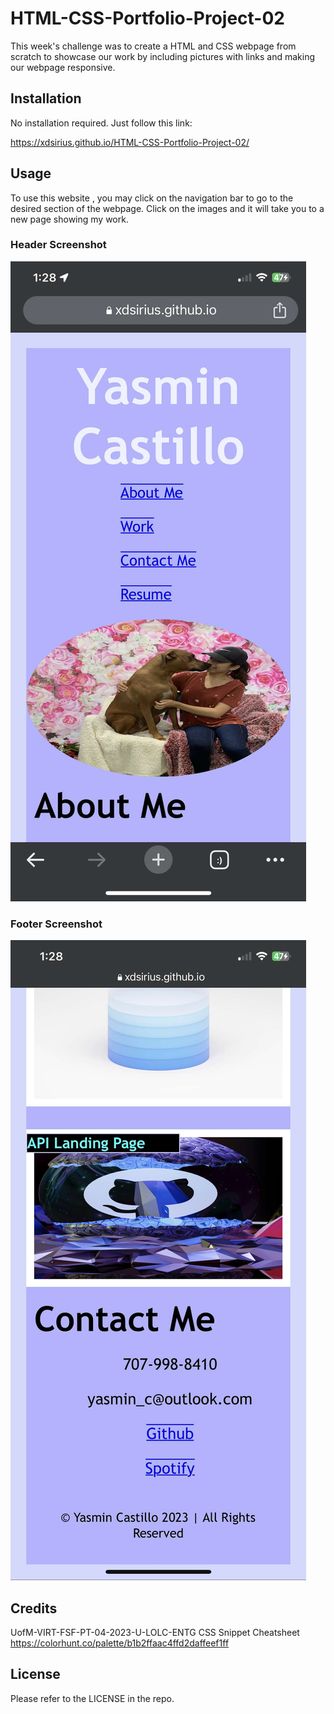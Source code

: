 # HTML-CSS-Portfolio-Project-02
This week's challenge was to create a HTML and CSS webpage from scratch to showcase our work by including pictures with links and making our webpage responsive.

## Installation

No installation required.
Just follow this link:

https://xdsirius.github.io/HTML-CSS-Portfolio-Project-02/

## Usage
To use this website , you may click on the navigation bar to go to the desired section of the webpage. Click on the images and it will take you to a new page showing my work.
### Header Screenshot
![Header](https://github.com/XDSirius/HTML-CSS-Portfolio-Project-02/blob/main/assets/readme-images/header_screenshot.jfif "Header Image")
### Footer Screenshot
![Footer](https://github.com/XDSirius/HTML-CSS-Portfolio-Project-02/blob/main/assets/readme-images/footer_screenshot.jfif "Footer Image")

## Credits

UofM-VIRT-FSF-PT-04-2023-U-LOLC-ENTG
CSS Snippet Cheatsheet
https://colorhunt.co/palette/b1b2ffaac4ffd2daffeef1ff

## License
Please refer to the LICENSE in the repo.